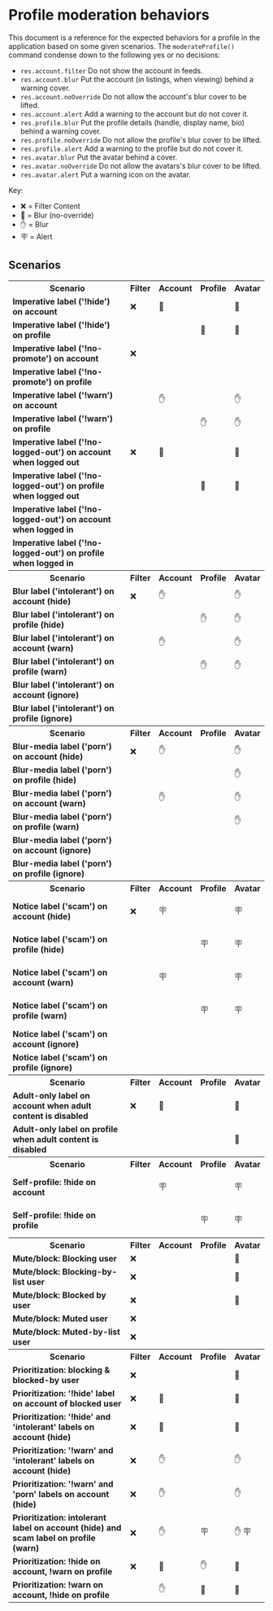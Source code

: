 <!-- this doc is generated by ./scripts/docs/profile-moderation-behaviors.mjs -->

# Profile moderation behaviors

This document is a reference for the expected behaviors for a profile in the application based on some given scenarios. The <code>moderateProfile()</code> command condense down to the following yes or no decisions:

- <code>res.account.filter</code> Do not show the account in feeds.
- <code>res.account.blur</code> Put the account (in listings, when viewing) behind a warning cover.
- <code>res.account.noOverride</code> Do not allow the account's blur cover to be lifted.
- <code>res.account.alert</code> Add a warning to the account but do not cover it.
- <code>res.profile.blur</code> Put the profile details (handle, display name, bio) behind a warning cover.
- <code>res.profile.noOverride</code> Do not allow the profile's blur cover to be lifted.
- <code>res.profile.alert</code> Add a warning to the profile but do not cover it.
- <code>res.avatar.blur</code> Put the avatar behind a cover.
- <code>res.avatar.noOverride</code> Do not allow the avatars's blur cover to be lifted.
- <code>res.avatar.alert</code> Put a warning icon on the avatar.

Key:

- ❌ = Filter Content
- 🚫 = Blur (no-override)
- ✋ = Blur
- 🪧 = Alert

## Scenarios

<table>

<tr><th>Scenario</th><th>Filter</th><th>Account</th><th>Profile</td><th>Avatar</th></tr>
<tr>
<td><strong>Imperative label ('!hide') on account</strong></td>
<td>
❌
</td>
<td>
🚫

</td>
<td>

</td>
<td>
🚫

</td>
</tr>

<tr>
<td><strong>Imperative label ('!hide') on profile</strong></td>
<td>

</td>
<td>

</td>
<td>
🚫

</td>
<td>
🚫

</td>
</tr>

<tr>
<td><strong>Imperative label ('!no-promote') on account</strong></td>
<td>
❌
</td>
<td>

</td>
<td>

</td>
<td>

</td>
</tr>

<tr>
<td><strong>Imperative label ('!no-promote') on profile</strong></td>
<td>

</td>
<td>

</td>
<td>

</td>
<td>

</td>
</tr>

<tr>
<td><strong>Imperative label ('!warn') on account</strong></td>
<td>

</td>
<td>
✋

</td>
<td>

</td>
<td>
✋

</td>
</tr>

<tr>
<td><strong>Imperative label ('!warn') on profile</strong></td>
<td>

</td>
<td>

</td>
<td>
✋

</td>
<td>
✋

</td>
</tr>

<tr>
<td><strong>Imperative label ('!no-logged-out') on account when logged out</strong></td>
<td>
❌
</td>
<td>
🚫

</td>
<td>

</td>
<td>
🚫

</td>
</tr>

<tr>
<td><strong>Imperative label ('!no-logged-out') on profile when logged out</strong></td>
<td>

</td>
<td>

</td>
<td>
🚫

</td>
<td>
🚫

</td>
</tr>

<tr>
<td><strong>Imperative label ('!no-logged-out') on account when logged in</strong></td>
<td>

</td>
<td>

</td>
<td>

</td>
<td>

</td>
</tr>

<tr>
<td><strong>Imperative label ('!no-logged-out') on profile when logged in</strong></td>
<td>

</td>
<td>

</td>
<td>

</td>
<td>

</td>
</tr>

<tr><th>Scenario</th><th>Filter</th><th>Account</th><th>Profile</td><th>Avatar</th></tr>
<tr>
<td><strong>Blur label ('intolerant') on account (hide)</strong></td>
<td>
❌
</td>
<td>
✋

</td>
<td>

</td>
<td>
✋

</td>
</tr>

<tr>
<td><strong>Blur label ('intolerant') on profile (hide)</strong></td>
<td>

</td>
<td>

</td>
<td>
✋

</td>
<td>
✋

</td>
</tr>

<tr>
<td><strong>Blur label ('intolerant') on account (warn)</strong></td>
<td>

</td>
<td>
✋

</td>
<td>

</td>
<td>
✋

</td>
</tr>

<tr>
<td><strong>Blur label ('intolerant') on profile (warn)</strong></td>
<td>

</td>
<td>

</td>
<td>
✋

</td>
<td>
✋

</td>
</tr>

<tr>
<td><strong>Blur label ('intolerant') on account (ignore)</strong></td>
<td>

</td>
<td>

</td>
<td>

</td>
<td>

</td>
</tr>

<tr>
<td><strong>Blur label ('intolerant') on profile (ignore)</strong></td>
<td>

</td>
<td>

</td>
<td>

</td>
<td>

</td>
</tr>

<tr><th>Scenario</th><th>Filter</th><th>Account</th><th>Profile</td><th>Avatar</th></tr>
<tr>
<td><strong>Blur-media label ('porn') on account (hide)</strong></td>
<td>
❌
</td>
<td>
✋

</td>
<td>

</td>
<td>
✋

</td>
</tr>

<tr>
<td><strong>Blur-media label ('porn') on profile (hide)</strong></td>
<td>

</td>
<td>

</td>
<td>

</td>
<td>
✋

</td>
</tr>

<tr>
<td><strong>Blur-media label ('porn') on account (warn)</strong></td>
<td>

</td>
<td>
✋

</td>
<td>

</td>
<td>
✋

</td>
</tr>

<tr>
<td><strong>Blur-media label ('porn') on profile (warn)</strong></td>
<td>

</td>
<td>

</td>
<td>

</td>
<td>
✋

</td>
</tr>

<tr>
<td><strong>Blur-media label ('porn') on account (ignore)</strong></td>
<td>

</td>
<td>

</td>
<td>

</td>
<td>

</td>
</tr>

<tr>
<td><strong>Blur-media label ('porn') on profile (ignore)</strong></td>
<td>

</td>
<td>

</td>
<td>

</td>
<td>

</td>
</tr>

<tr><th>Scenario</th><th>Filter</th><th>Account</th><th>Profile</td><th>Avatar</th></tr>
<tr>
<td><strong>Notice label ('scam') on account (hide)</strong></td>
<td>
❌
</td>
<td>

🪧

</td>
<td>

</td>
<td>

🪧

</td>
</tr>

<tr>
<td><strong>Notice label ('scam') on profile (hide)</strong></td>
<td>

</td>
<td>

</td>
<td>

🪧

</td>
<td>

🪧

</td>
</tr>

<tr>
<td><strong>Notice label ('scam') on account (warn)</strong></td>
<td>

</td>
<td>

🪧

</td>
<td>

</td>
<td>

🪧

</td>
</tr>

<tr>
<td><strong>Notice label ('scam') on profile (warn)</strong></td>
<td>

</td>
<td>

</td>
<td>

🪧

</td>
<td>

🪧

</td>
</tr>

<tr>
<td><strong>Notice label ('scam') on account (ignore)</strong></td>
<td>

</td>
<td>

</td>
<td>

</td>
<td>

</td>
</tr>

<tr>
<td><strong>Notice label ('scam') on profile (ignore)</strong></td>
<td>

</td>
<td>

</td>
<td>

</td>
<td>

</td>
</tr>

<tr><th>Scenario</th><th>Filter</th><th>Account</th><th>Profile</td><th>Avatar</th></tr>
<tr>
<td><strong>Adult-only label on account when adult content is disabled</strong></td>
<td>
❌
</td>
<td>
🚫

</td>
<td>

</td>
<td>
🚫

</td>
</tr>

<tr>
<td><strong>Adult-only label on profile when adult content is disabled</strong></td>
<td>

</td>
<td>

</td>
<td>

</td>
<td>
🚫

</td>
</tr>

<tr><th>Scenario</th><th>Filter</th><th>Account</th><th>Profile</td><th>Avatar</th></tr>
<tr>
<td><strong>Self-profile: !hide on account</strong></td>
<td>

</td>
<td>

🪧

</td>
<td>

</td>
<td>

🪧

</td>
</tr>

<tr>
<td><strong>Self-profile: !hide on profile</strong></td>
<td>

</td>
<td>

</td>
<td>

🪧

</td>
<td>

🪧

</td>
</tr>

<tr><th>Scenario</th><th>Filter</th><th>Account</th><th>Profile</td><th>Avatar</th></tr>
<tr>
<td><strong>Mute/block: Blocking user</strong></td>
<td>
❌
</td>
<td>

</td>
<td>

</td>
<td>
🚫

</td>
</tr>

<tr>
<td><strong>Mute/block: Blocking-by-list user</strong></td>
<td>
❌
</td>
<td>

</td>
<td>

</td>
<td>
🚫

</td>
</tr>

<tr>
<td><strong>Mute/block: Blocked by user</strong></td>
<td>
❌
</td>
<td>

</td>
<td>

</td>
<td>
🚫

</td>
</tr>

<tr>
<td><strong>Mute/block: Muted user</strong></td>
<td>
❌
</td>
<td>

</td>
<td>

</td>
<td>

</td>
</tr>

<tr>
<td><strong>Mute/block: Muted-by-list user</strong></td>
<td>
❌
</td>
<td>

</td>
<td>

</td>
<td>

</td>
</tr>

<tr><th>Scenario</th><th>Filter</th><th>Account</th><th>Profile</td><th>Avatar</th></tr>
<tr>
<td><strong>Prioritization: blocking & blocked-by user</strong></td>
<td>
❌
</td>
<td>

</td>
<td>

</td>
<td>
🚫

</td>
</tr>

<tr>
<td><strong>Prioritization: '!hide' label on account of blocked user</strong></td>
<td>
❌
</td>
<td>
🚫

</td>
<td>

</td>
<td>
🚫

</td>
</tr>

<tr>
<td><strong>Prioritization: '!hide' and 'intolerant' labels on account (hide)</strong></td>
<td>
❌
</td>
<td>
🚫

</td>
<td>

</td>
<td>
🚫

</td>
</tr>

<tr>
<td><strong>Prioritization: '!warn' and 'intolerant' labels on account (hide)</strong></td>
<td>
❌
</td>
<td>
✋

</td>
<td>

</td>
<td>
✋

</td>
</tr>

<tr>
<td><strong>Prioritization: '!warn' and 'porn' labels on account (hide)</strong></td>
<td>
❌
</td>
<td>
✋

</td>
<td>

</td>
<td>
✋

</td>
</tr>

<tr>
<td><strong>Prioritization: intolerant label on account (hide) and scam label on profile (warn)</strong></td>
<td>
❌
</td>
<td>
✋

</td>
<td>

🪧

</td>
<td>
✋
🪧
</td>
</tr>

<tr>
<td><strong>Prioritization: !hide on account, !warn on profile</strong></td>
<td>
❌
</td>
<td>
🚫

</td>
<td>
✋

</td>
<td>
🚫

</td>
</tr>

<tr>
<td><strong>Prioritization: !warn on account, !hide on profile</strong></td>
<td>

</td>
<td>
✋

</td>
<td>
🚫

</td>
<td>
🚫

</td>
</tr>

</table>
